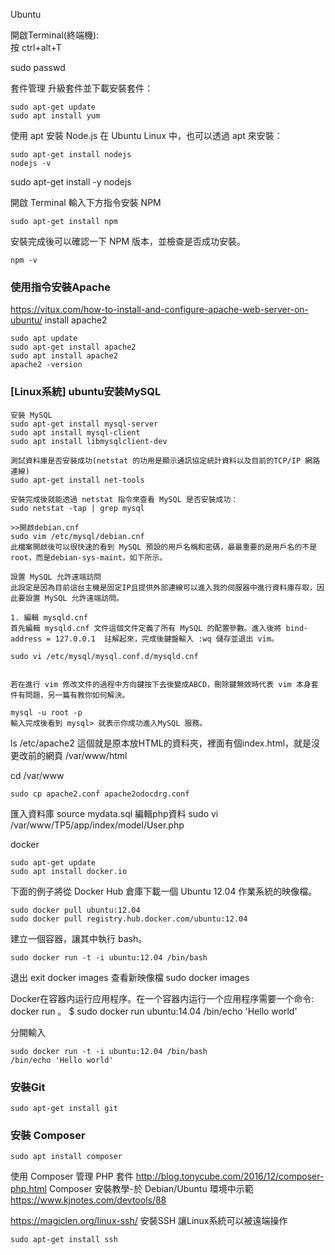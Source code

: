 Ubuntu

開啟Terminal(終端機):<br>
按 ctrl+alt+T<br>

sudo passwd

套件管理
升級套件並下載安裝套件：
~~~
sudo apt-get update 
sudo apt install yum
~~~

使用 apt 安裝 Node.js
在 Ubuntu Linux 中，也可以透過 apt 來安裝：
~~~
sudo apt-get install nodejs
nodejs -v
~~~
sudo apt-get install -y nodejs


開啟 Terminal 輸入下方指令安裝 NPM
~~~
sudo apt-get install npm
~~~
安裝完成後可以確認一下 NPM 版本，並檢查是否成功安裝。
~~~
npm -v
~~~


### 使用指令安裝Apache
https://vitux.com/how-to-install-and-configure-apache-web-server-on-ubuntu/
install apache2<br>
~~~
sudo apt update
sudo apt-get install apache2
sudo apt install apache2
apache2 -version

~~~


### [Linux系統] ubuntu安装MySQL
~~~
安裝 MySQL
sudo apt-get install mysql-server
sudo apt install mysql-client
sudo apt install libmysqlclient-dev

測試資料庫是否安裝成功(netstat 的功用是顯示通訊協定統計資料以及目前的TCP/IP 網路連線)
sudo apt-get install net-tools

安裝完成後就能透過 netstat 指令來查看 MySQL 是否安裝成功：
sudo netstat -tap | grep mysql

>>開啟debian.cnf
sudo vim /etc/mysql/debian.cnf
此檔案開啟後可以很快速的看到 MySQL 預設的用戶名稱和密碼，最最重要的是用戶名的不是 root，而是debian-sys-maint，如下所示。

設置 MySQL 允許遠端訪問
此設定是因為目前這台主機是固定IP且提供外部連線可以進入我的伺服器中進行資料庫存取，因此要設置 MySQL 允許遠端訪問。

1. 編輯 mysqld.cnf
首先編輯 mysqld.cnf 文件這個文件定義了所有 MySQL 的配置參數。進入後將 bind-address = 127.0.0.1  註解起來，完成後鍵盤輸入 :wq 儲存並退出 vim。

sudo vi /etc/mysql/mysql.conf.d/mysqld.cnf


若在進行 vim 修改文件的過程中方向鍵按下去後變成ABCD，刪除鍵無效時代表 vim 本身套件有問題，另一篇有教你如何解決。

mysql -u root -p
輸入完成後看到 mysql> 就表示你成功進入MySQL 服務。
~~~


ls /etc/apache2
這個就是原本放HTML的資料夾，裡面有個index.html，就是沒更改前的網頁
/var/www/html

cd /var/www

~~~
sudo cp apache2.conf apache2odocdrg.conf
~~~

匯入資料庫
source  mydata.sql
編輯php資料
sudo vi /var/www/TP5/app/index/model/User.php




docker
~~~
sudo apt-get update
sudo apt install docker.io
~~~
下面的例子將從 Docker Hub 倉庫下載一個 Ubuntu 12.04 作業系統的映像檔。
~~~
sudo docker pull ubuntu:12.04
sudo docker pull registry.hub.docker.com/ubuntu:12.04
~~~
建立一個容器，讓其中執行 bash。
~~~
sudo docker run -t -i ubuntu:12.04 /bin/bash
~~~

退出
exit 
docker images 查看新映像檔
sudo docker images

Docker在容器内运行应用程序。在一个容器内运行一个应用程序需要一个命令: docker run 。
$ sudo docker run ubuntu:14.04 /bin/echo 'Hello world'

分開輸入
~~~
sudo docker run -t -i ubuntu:12.04 /bin/bash
/bin/echo 'Hello world'
~~~

### 安裝Git
~~~
sudo apt-get install git
~~~
### 安裝 Composer
~~~
sudo apt install composer
~~~


使用 Composer 管理 PHP 套件
http://blog.tonycube.com/2016/12/composer-php.html
Composer 安裝教學-於 Debian/Ubuntu 環境中示範
https://www.kjnotes.com/devtools/88


https://magiclen.org/linux-ssh/
安裝SSH 讓Linux系統可以被遠端操作
~~~
sudo apt-get install ssh
~~~

